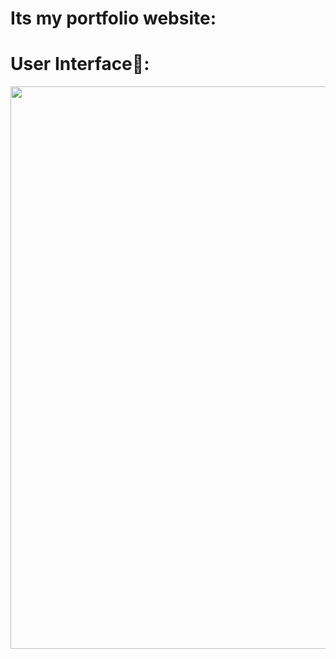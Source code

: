 # Its my portfolio website:

# User Interface📱:
<pre>
<img src="https://i.ibb.co/fdtBnVZ/Screenshot-1080.png" width="900"> <img src="https://i.ibb.co/C70sdp9/Screenshot-1081.png" width="900"> 

</pre>
